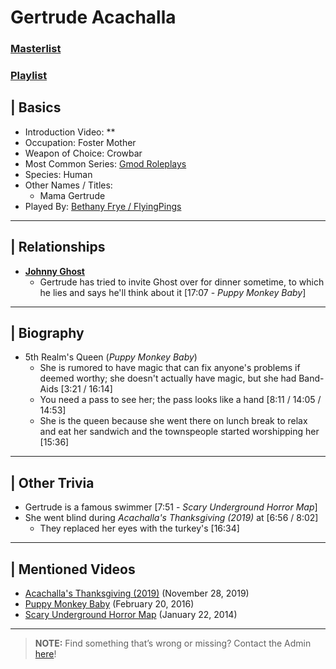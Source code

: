 # Gertrude Acachalla
### [Masterlist]()
### [Playlist]()

## | Basics
- Introduction Video: **
- Occupation: Foster Mother
- Weapon of Choice: Crowbar
- Most Common Series: [Gmod Roleplays](6.Series/Gmod/Roleplays.md)
- Species: Human
- Other Names / Titles:
  - Mama Gertrude
- Played By: [Bethany Frye / FlyingPings](3.Siblings/3.3.Bethany-Frye-FlyingPings.md)

----

## | Relationships
- [**Johnny Ghost**](5.Characters/Johnny_Ghost.md)
  - Gertrude has tried to invite Ghost over for dinner sometime, to which he lies and says he'll think about it \[17:07 - *Puppy Monkey Baby*]

----

## | Biography
- 5th Realm's Queen \(*Puppy Monkey Baby*)
  - She is rumored to have magic that can fix anyone's problems if deemed worthy; she doesn't actually have magic, but she had Band-Aids \[3:21 / 16:14]
  - You need a pass to see her; the pass looks like a hand \[8:11 / 14:05 / 14:53]
  - She is the queen because she went there on lunch break to relax and eat her sandwich and the townspeople started worshipping her \[15:36]

----

## | Other Trivia
- Gertrude is a famous swimmer \[7:51 - *Scary Underground Horror Map*]
- She went blind during *Acachalla's Thanksgiving (2019)* at \[6:56 / 8:02]
  - They replaced her eyes with the turkey's \[16:34]

----

## | Mentioned Videos
- [Acachalla's Thanksgiving \(2019)](https://youtu.be/dC5GT2mZNEk) \(November 28, 2019)
- [Puppy Monkey Baby](https://youtu.be/vYxhpspmPF0) \(February 20, 2016)
- [Scary Underground Horror Map](https://youtu.be/Hd_KT6KbnHI) \(January 22, 2014)

----

> **NOTE:** Find something that’s wrong or missing? Contact the Admin [here](../chapter_2.md)!